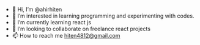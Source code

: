 - 👋 Hi, I’m @ahirhiten
- 👀 I’m interested in learning programming and experimenting with codes.
- 🌱 I’m currently learning react js
- 💞️ I’m looking to collaborate on freelance react projects
- 📫 How to reach me hiten4812@gmail.com

<!---
ahirhiten/ahirhiten is a ✨ special ✨ repository because its `README.md` (this file) appears on your GitHub profile.
You can click the Preview link to take a look at your changes.
--->
